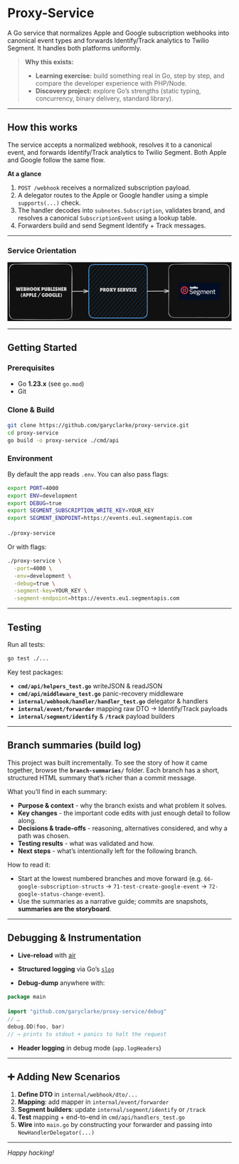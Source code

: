# Proxy-Service

A Go service that normalizes Apple and Google subscription webhooks into canonical event types and forwards Identify/Track analytics to Twilio Segment. It handles both platforms uniformly.  

> **Why this exists:**  
> - **Learning exercise:** build something real in Go, step by step, and compare the developer experience with PHP/Node.  
> - **Discovery project:** explore Go’s strengths (static typing, concurrency, binary delivery, standard library).

---

## How this works

The service accepts a normalized webhook, resolves it to a canonical event, and forwards Identify/Track analytics to Twilio Segment. Both Apple and Google follow the same flow.


**At a glance**

1. `POST /webhook` receives a normalized subscription payload.
2. A delegator routes to the Apple or Google handler using a simple `supports(...)` check.
3. The handler decodes into `subnotes.Subscription`, validates brand, and resolves a canonical `SubscriptionEvent` using a lookup table.
4. Forwarders build and send Segment Identify + Track messages.

---

### Service Orientation


![Proxy Service orientation](docs/webhooks-proxy-segment-dark.png)

---

## Getting Started

### Prerequisites

- Go **1.23.x** (see `go.mod`)
- Git

### Clone & Build

```bash
git clone https://github.com/garyclarke/proxy-service.git
cd proxy-service
go build -o proxy-service ./cmd/api
````

### Environment

By default the app reads `.env`. You can also pass flags:

```bash
export PORT=4000
export ENV=development
export DEBUG=true
export SEGMENT_SUBSCRIPTION_WRITE_KEY=YOUR_KEY
export SEGMENT_ENDPOINT=https://events.eu1.segmentapis.com

./proxy-service
```

Or with flags:

```bash
./proxy-service \
  -port=4000 \
  -env=development \
  -debug=true \
  -segment-key=YOUR_KEY \
  -segment-endpoint=https://events.eu1.segmentapis.com
```

---

## Testing

Run all tests:

```bash
go test ./...
```

Key test packages:

* **`cmd/api/helpers_test.go`** writeJSON & readJSON
* **`cmd/api/middleware_test.go`** panic-recovery middleware
* **`internal/webhook/handler/handler_test.go`** delegator & handlers
* **`internal/event/forwarder`** mapping raw DTO → Identify/Track payloads
* **`internal/segment/identify`** & **`/track`** payload builders

---

## Branch summaries (build log)

This project was built incrementally. To see the story of how it came together, browse the **`branch-summaries/`** folder. Each branch has a short, structured HTML summary that’s richer than a commit message.

What you’ll find in each summary:

* **Purpose & context** - why the branch exists and what problem it solves.
* **Key changes** - the important code edits with just enough detail to follow along.
* **Decisions & trade-offs** - reasoning, alternatives considered, and why a path was chosen.
* **Testing results** - what was validated and how.
* **Next steps** - what’s intentionally left for the following branch.

How to read it:

* Start at the lowest numbered branches and move forward (e.g. `66-google-subscription-structs` → `71-test-create-google-event` → `72-google-status-change-event`).
* Use the summaries as a narrative guide; commits are snapshots, **summaries are the storyboard**.

---

## Debugging & Instrumentation

* **Live-reload** with [air](https://github.com/cosmtrek/air)

* **Structured logging** via Go’s [`slog`](https://pkg.go.dev/log/slog)

* **Debug-dump** anywhere with:

```go
package main

import "github.com/garyclarke/proxy-service/debug"
// …
debug.DD(foo, bar)
// → prints to stdout + panics to halt the request
```

* **Header logging** in debug mode (`app.logHeaders`)

---

## ➕ Adding New Scenarios

1. **Define DTO** in `internal/webhook/dto/...`
2. **Mapping**: add mapper in `internal/event/forwarder`
3. **Segment builders**: update `internal/segment/identify` or `/track`
4. **Test** mapping + end-to-end in `cmd/api/handlers_test.go`
5. **Wire** into `main.go` by constructing your forwarder and passing into `NewHandlerDelegator(...)`

---

*Happy hacking!*

